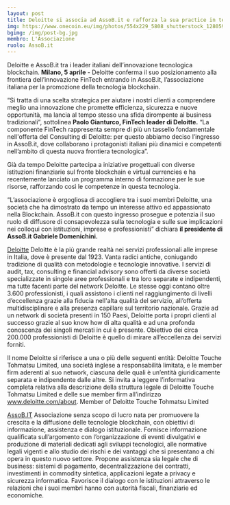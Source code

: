 ```yaml
---
layout: post
title: Deloitte si associa ad AssoB.it e rafforza la sua practice in tecnologia blockchain
img: https://www.onecoin.eu/img/photos/554x229_5808_shutterstock_128059520.jpg
bgimg: /img/post-bg.jpg
membro: L'Associazione
ruolo: AssoB.it
---
```

Deloitte e AssoB.it tra i leader italiani dell’innovazione tecnologica blockchain.
**Milano, 5 aprile** - Deloitte conferma il suo posizionamento alla frontiera dell’innovazione FinTech
entrando in AssoB.it, l’associazione italiana per la promozione della tecnologia blockchain.

<!-- more -->

“Si tratta di una scelta strategica per aiutare i nostri clienti a comprendere meglio una innovazione che promette efficienza, sicurezza e nuove opportunità, ma lancia al tempo stesso una sfida dirompente ai business tradizionali”, sottolinea **Paolo Gianturco, FinTech leader di Deloitte.** “La componente FinTech rappresenta sempre di più un tassello fondamentale nell'offerta del Consulting di Deloitte: per questo abbiamo deciso l’ingresso in AssoB.it, dove collaborano i protagonisti italiani più dinamici e competenti nell’ambito di questa nuova frontiera tecnologica”.

Già da tempo Deloitte partecipa a iniziative progettuali con diverse istituzioni finanziarie sul fronte blockchain e virtual currencies e ha recentemente lanciato un programma interno di formazione per le sue risorse, rafforzando così le competenze in questa tecnologia.

“L’associazione è orgogliosa di accogliere tra i suoi membri Deloitte, una società che ha dimostrato da tempo un interesse attivo ed appassionato nella Blockchain. AssoB.it con questo ingresso prosegue e potenzia il suo ruolo di diffusore di consapevolezza sulla tecnologia e sulle sue implicazioni nei colloqui con istituzioni, imprese e professionisti” dichiara **il presidente di AssoB.it Gabriele Domenichini.**


[Deloitte][deloitte]
Deloitte è la più grande realtà nei servizi professionali alle imprese in Italia, dove è presente dal 1923. Vanta radici antiche, coniugando tradizione di qualità con metodologie e tecnologie innovative. I servizi di audit, tax, consulting e financial advisory sono offerti da diverse società specializzate in singole aree professionali e tra loro separate e indipendenti, ma tutte facenti parte del network Deloitte. Le stesse oggi contano oltre 3.600 professionisti, i quali assistono i clienti nel raggiungimento di livelli d’eccellenza grazie alla fiducia nell'alta qualità del servizio, all’offerta multidisciplinare e alla presenza capillare sul territorio nazionale.  Grazie ad un network di società presenti in 150 Paesi, Deloitte porta i propri clienti al successo grazie al suo know how di alta qualità e ad una profonda conoscenza dei singoli mercati in cui è presente. Obiettivo dei circa 200.000 professionisti di Deloitte è quello di mirare all’eccellenza dei servizi forniti.

Il nome Deloitte si riferisce a una o più delle seguenti entità: Deloitte Touche Tohmatsu Limited, una società inglese a responsabilità limitata, e le member firm aderenti al suo network, ciascuna delle quali è un’entità giuridicamente separata e indipendente dalle altre. Si invita a leggere l’informativa completa relativa alla descrizione della struttura legale di Deloitte Touche Tohmatsu Limited e delle sue member firm all’indirizzo www.deloitte.com/about.
Member of Deloitte Touche Tohmatsu Limited


[AssoB.IT][assobit]
Associazione senza scopo di lucro nata per promuovere la crescita e la diffusione delle tecnologie blockchain, con obiettivi di informazione, assistenza e dialogo istituzionale. Fornisce informazione qualificata sull’argomento con l’organizzazione di eventi divulgativi e produzione di materiali dedicati agli sviluppi tecnologici, alle normative legali vigenti e allo studio dei rischi e dei vantaggi che si presentano a chi opera in questo nuovo settore. Propone assistenza sia legale che di business: sistemi di pagamento, decentralizzazione dei contratti, investimenti in commodity sintetica, applicazioni legate a privacy e sicurezza informatica. Favorisce il dialogo con le istituzioni attraverso le relazioni che i suoi membri hanno con autorità fiscali, finanziarie ed economiche.

[deloitte]: http://www.deloitte.it
[assobit]: http://assob.it
